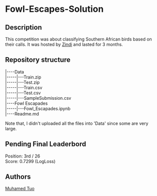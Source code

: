 # Fowl-Escapes-Solution

## Description

This competition was about classifying Southern African birds based on their calls. It was hosted by [Zindi](https://zindi.africa/hackathons/fowl-escapades/) and lasted for 3 months.  


## Repository structure

|----Data  
|-----|---Train.zip  
|-----|---Test.zip  
|-----|---Train.csv  
|-----|---Test.csv  
|-----|---SampleSubmission.csv  
|----Fowl Escapades  
|-----|---Fowl_Escapades.ipynb  
|----Readme.md  

Note that, I didn't uploaded all the files into 'Data' since some are very large.  

## Pending Final Leaderbord

Position: 3rd / 26  
Score: 0.7299 (LogLoss) 

## Authors

[Muhamed Tuo](https://github.com/NazarioR9)  
